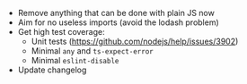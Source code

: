 * Remove anything that can be done with plain JS now
* Aim for no useless imports (avoid the lodash problem)
* Get high test coverage:
    * Unit tests (https://github.com/nodejs/help/issues/3902)
    * Minimal `any` and `ts-expect-error`
    * Minimal `eslint-disable`
* Update changelog
